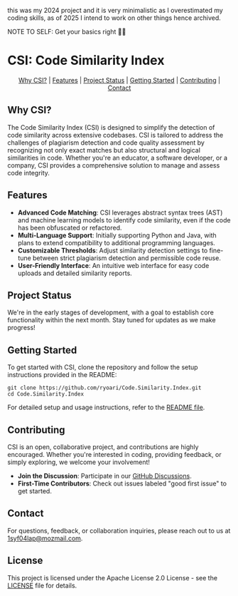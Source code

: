 this was my 2024 project and it is very minimalistic as I overestimated my coding skills, as of 2025 I intend to work on other things hence archived.

NOTE TO SELF: Get your basics right 🤦‍♂️

# CSI: Code Similarity Index

<p align="center">
  <a href="#why-csi">Why CSI?</a> |
  <a href="#features">Features</a> |
  <a href="#project-status">Project Status</a> |
  <a href="#getting-started">Getting Started</a> |
  <a href="#contributing">Contributing</a> |
  <a href="#contact">Contact</a>
</p>

## Why CSI?

The Code Similarity Index (CSI) is designed to simplify the detection of code similarity across extensive codebases. CSI is tailored to address the challenges of plagiarism detection and code quality assessment by recognizing not only exact matches but also structural and logical similarities in code. Whether you're an educator, a software developer, or a company, CSI provides a comprehensive solution to manage and assess code integrity.

## Features

- **Advanced Code Matching**: CSI leverages abstract syntax trees (AST) and machine learning models to identify code similarity, even if the code has been obfuscated or refactored.
- **Multi-Language Support**: Initially supporting Python and Java, with plans to extend compatibility to additional programming languages.
- **Customizable Thresholds**: Adjust similarity detection settings to fine-tune between strict plagiarism detection and permissible code reuse.
- **User-Friendly Interface**: An intuitive web interface for easy code uploads and detailed similarity reports.

## Project Status

We're in the early stages of development, with a goal to establish core functionality within the next month. Stay tuned for updates as we make progress!

## Getting Started

To get started with CSI, clone the repository and follow the setup instructions provided in the README:

```shell
git clone https://github.com/ryoari/Code.Similarity.Index.git
cd Code.Similarity.Index
```

For detailed setup and usage instructions, refer to the [README file](README.md).

## Contributing

CSI is an open, collaborative project, and contributions are highly encouraged. Whether you're interested in coding, providing feedback, or simply exploring, we welcome your involvement!

- **Join the Discussion**: Participate in our [GitHub Discussions](https://github.com/ryoari/Code.Similarity.Index/discussions).
- **First-Time Contributors**: Check out issues labeled "good first issue" to get started.

## Contact

For questions, feedback, or collaboration inquiries, please reach out to us at [1syf04lap@mozmail.com](mailto:1syf04lap@mozmail.com).

## License

This project is licensed under the Apache License 2.0 License - see the [LICENSE](LICENSE) file for details.
